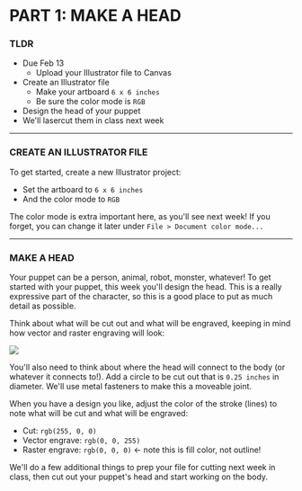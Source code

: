 # PART 1: MAKE A HEAD

### TLDR

* Due Feb 13  
  * Upload your Illustrator file to Canvas  
* Create an Illustrator file  
  * Make your artboard `6 x 6 inches`  
  * Be sure the color mode is `RGB`  
* Design the head of your puppet  
* We'll lasercut them in class next week  

- - -

### CREATE AN ILLUSTRATOR FILE  
To get started, create a new Illustrator project:

* Set the artboard to `6 x 6 inches`  
* And the color mode to `RGB`  

The color mode is extra important here, as you'll see next week! If you forget, you can change it later under `File > Document color mode...`  

- - -

### MAKE A HEAD  
Your puppet can be a person, animal, robot, monster, whatever! To get started with your puppet, this week you'll design the head. This is a really expressive part of the character, so this is a good place to put as much detail as possible.

Think about what will be cut out and what will be engraved, keeping in mind how vector and raster engraving will look:

![](Images/RasterVectorEngraving.png)

You'll also need to think about where the head will connect to the body (or whatever it connects to!). Add a circle to be cut out that is `0.25 inches` in diameter. We'll use metal fasteners to make this a moveable joint.

When you have a design you like, adjust the color of the stroke (lines) to note what will be cut and what will be engraved:

* Cut: `rgb(255, 0, 0)`  
* Vector engrave: `rgb(0, 0, 255)`  
* Raster engrave: `rgb(0, 0, 0)` &larr; note this is fill color, not outline!  

We'll do a few additional things to prep your file for cutting next week in class, then cut out your puppet's head and start working on the body.

